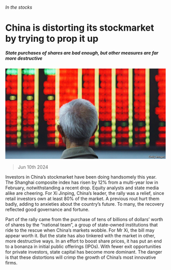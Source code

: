 ###### In the stocks

# China is distorting its stockmarket by trying to prop it up 

##### State purchases of shares are bad enough, but other measures are far more destructive 

![image](images/20240615_FNP001.jpg) 

> Jun 10th 2024 

Investors in China’s stockmarket have been doing handsomely this year. The Shanghai composite index has risen by 12% from a multi-year low in February, notwithstanding a recent drop. Equity analysts and state media alike are cheering. For Xi Jinping, China’s leader, the rally was a relief, since retail investors own at least 80% of the market. A previous rout hurt them badly, adding to anxieties about the country’s future. To many, the recovery reflected good governance and fortune.

Part of the rally came from the purchase of tens of billions of dollars’ worth of shares by the “national team”, a group of state-owned institutions that ride to the rescue when China’s markets wobble. For Mr Xi, the bill may appear worth it. But the state has also tinkered with the market in other, more destructive ways. In an effort to boost share prices, it has put an end to a bonanza in initial public offerings (IPOs). With fewer exit opportunities for private investors, state capital has become more dominant. The danger is that these distortions will crimp the growth of China’s most innovative firms.

